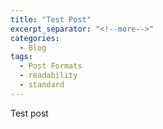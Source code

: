 ```yaml
---
title: "Test Post"
excerpt_separator: "<!--more-->"
categories:
  - Blog
tags:
  - Post Formats
  - readability
  - standard
---
```


Test post
